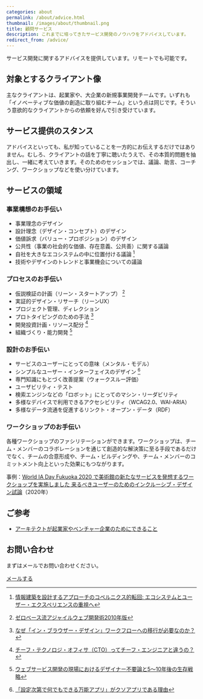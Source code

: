```yaml
---
categories: about
permalink: /about/advice.html
thumbnail: /images/about/thumbnail.png
title: 顧問サービス
description: これまでに培ってきたサービス開発のノウハウをアドバイスしています。
redirect_from: /advice/
---
```


サービス開発に関するアドバイスを提供しています。リモートでも可能です。

## 対象とするクライアント像

主なクライアントは、起業家や、大企業の新規事業開発チームです。いずれも「イノベーティブな価値の創造に取り組むチーム」という点は同じです。そういう意欲的なクライアントからの依頼を好んで引き受けています。


## サービス提供のスタンス

アドバイスといっても、私が知っていることを一方的にお伝えするだけではありません。むしろ、クライアントの話を丁寧に聴いたうえで、その本質的問題を抽出し、一緒に考えていきます。そのためのセッションでは、議論、助言、コーチング、ワークショップなどを使い分けています。


## サービスの領域

### 事業構想のお手伝い

- 事業理念のデザイン
- 設計理念（デザイン・コンセプト）のデザイン
- 価値訴求（バリュー・プロポジション）のデザイン
- 公共性（事業の社会的な価値、存在意義、公共善）に関する議論
- 自社を大きなエコシステムの中に位置付ける議論 [^ecosystem]
- 技術やデザインのトレンドと事業機会についての議論

[^ecosystem]: [情報建築を設計するアプローチのコペルニクス的転回: エコシステムとユーザー・エクスペリエンスの重視へ](/blog/2014/04/25/copernican-turn-on-information-architecture.html)

### プロセスのお手伝い

- 仮説検証の計画（リーン・スタートアップ） [^lean]
- 実証的デザイン・リサーチ（リーンUX）
- プロジェクト管理、ディレクション
- プロトタイピングのための手法 [^prototyping]
- 開発投資計画・リソース配分 [^cto]
- 組織づくり・能力開発 [^designer-survival]

[^lean]: [ゼロベース流アジャイルウェブ開発術2010年版](/activity/2012/07/09/agile-development.html)
[^cto]: [チーフ・テクノロジ・オフィサ（CTO）ってチーフ・エンジニアと違うの？](/blog/2008/08/31/cto.html)
[^designer-survival]: [ウェブサービス開発の現場におけるデザイナー不要論と5〜10年後の生存戦略](/blog/2014/08/25/web-designer-survival.html)
[^prototyping]: [なぜ「イン・ブラウザー・デザイン」ワークフローへの移行が必要なのか？](/blog/2013/04/18/in_browser.html)

### 設計のお手伝い

- サービスのユーザーにとっての意味（メンタル・モデル）
- シンプルなユーザー・インターフェイスのデザイン [^ui]
- 専門知識にもとづく改善提案（ウォークスルー評価）
- ユーザビリティ・テスト
- 検索エンジンなどの「ロボット」にとってのマシン・リーダビリティ
- 多様なデバイスで利用できるアクセシビリティ（WCAG2.0、WAI-ARIA）
- 多様なデータ流通を促進するリンクト・オープン・データ（RDF）

[^ui]: [「設定次第で何でもできる万能アプリ」がクソアプリである理由](/blog/2013/08/14/why-almighty-apps-are-shit.html)

### ワークショップのお手伝い

各種ワークショップのファシリテーションができます。ワークショップは、チーム・メンバーのコラボレーションを通じて創造的な解決策に至る手段であるだけでなく、チームの合意形成や、チーム・ビルディングや、チーム・メンバーのコミットメント向上といった効果にもつながります。

事例：[World IA Day Fukuoka 2020 で美術館の新たなサービスを発想するワークショップを実施しました 来るべきユーザーのためのインクルーシブ・デザイン試論](/activity/2020/01/28/world-ia-day-fukuoka-2020.html)（2020年）

## ご参考

- [アーキテクトが起業家やベンチャー企業のためにできること](/blog/2015/08/03/consulting-for-startups.html)

## お問い合わせ

まずはメールでお問い合わせください。

<div class="commands list">
  <a class="command" href="mailto:hide@hideishi.com">メールする</a>
</div>
